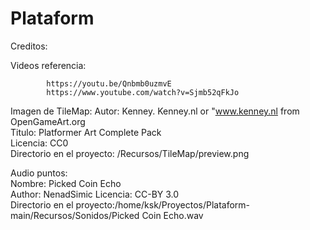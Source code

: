 # Plataform


Creditos:

Videos referencia:

            https://youtu.be/Qnbmb0uzmvE            
            https://www.youtube.com/watch?v=Sjmb52qFkJo

Imagen de TileMap: 
            Autor: Kenney. Kenney.nl or "www.kenney.nl from OpenGameArt.org            
            Titulo: Platformer Art Complete Pack            
            Licencia: CC0            
            Directorio en el proyecto: /Recursos/TileMap/preview.png            
            
Audio puntos:  
            Nombre: Picked Coin Echo   
            Author: NenadSimic 
            Licencia: CC-BY 3.0  
            Directorio en el proyecto:/home/ksk/Proyectos/Plataform-main/Recursos/Sonidos/Picked Coin Echo.wav
            
